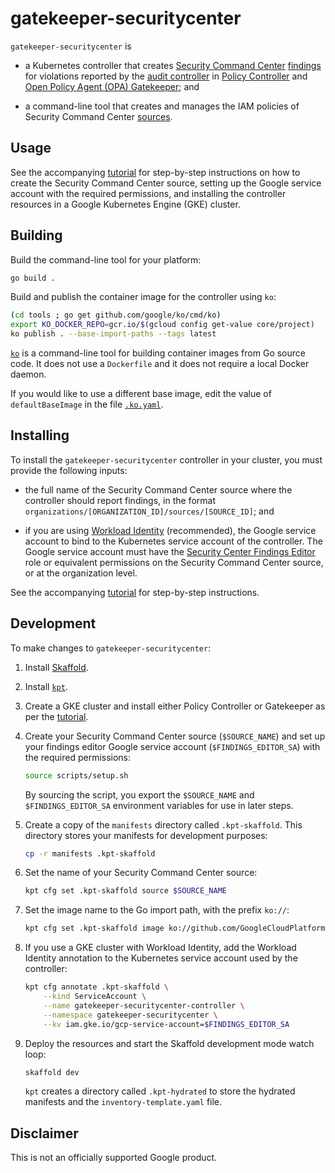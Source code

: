 # gatekeeper-securitycenter

`gatekeeper-securitycenter` is

-   a Kubernetes controller that creates
    [Security Command Center](https://cloud.google.com/security-command-center)
    [findings](https://cloud.google.com/security-command-center/docs/reference/rest/v1/organizations.sources.findings)
    for violations reported by the
    [audit controller](https://cloud.google.com/anthos-config-management/docs/how-to/auditing-constraints)
    in
    [Policy Controller](https://cloud.google.com/anthos-config-management/docs/concepts/policy-controller)
    and
    [Open Policy Agent (OPA) Gatekeeper](https://github.com/open-policy-agent/gatekeeper);
    and

-   a command-line tool that creates and manages the IAM policies of
    Security Command Center
    [sources](https://cloud.google.com/security-command-center/docs/reference/rest/v1/organizations.sources).

## Usage

See the accompanying [tutorial](docs/tutorial.md) for step-by-step
instructions on how to create the Security Command Center source, setting up
the Google service account with the required permissions, and installing the
controller resources in a Google Kubernetes Engine (GKE) cluster.

## Building

Build the command-line tool for your platform:

```bash
go build .
```

Build and publish the container image for the controller using `ko`:

```bash
(cd tools ; go get github.com/google/ko/cmd/ko)
export KO_DOCKER_REPO=gcr.io/$(gcloud config get-value core/project)
ko publish . --base-import-paths --tags latest
```

[`ko`](https://github.com/google/ko) is a command-line tool for building
container images from Go source code. It does not use a `Dockerfile` and it
does not require a local Docker daemon.

If you would like to use a different base image, edit the value of
`defaultBaseImage` in the file [`.ko.yaml`](.ko.yaml).

## Installing

To install the `gatekeeper-securitycenter` controller in your cluster, you
must provide the following inputs:

-   the full name of the Security Command Center source where the controller
    should report findings, in the format
    `organizations/[ORGANIZATION_ID]/sources/[SOURCE_ID]`; and

-   if you are using [Workload Identity](https://cloud.google.com/kubernetes-engine/docs/how-to/workload-identity)
    (recommended), the Google service account to bind to the Kubernetes
    service account of the controller. The Google service account must
    have the [Security Center Findings Editor](https://cloud.google.com/iam/docs/understanding-roles#security-center-roles)
    role or equivalent permissions on the Security Command Center source, or
    at the organization level.

See the accompanying [tutorial](docs/tutorial.md) for step-by-step
instructions.

## Development

To make changes to `gatekeeper-securitycenter`:

1.  Install [Skaffold](https://skaffold.dev/docs/install/).

2.  Install [`kpt`](https://googlecontainertools.github.io/kpt/installation/).

3.  Create a GKE cluster and install either Policy Controller or Gatekeeper as
    per the [tutorial](docs/tutorial.md).

4.  Create your Security Command Center source (`$SOURCE_NAME`) and set up your
    findings editor Google service account (`$FINDINGS_EDITOR_SA`) with the
    required permissions:

    ```bash
    source scripts/setup.sh
    ```

    By sourcing the script, you export the `$SOURCE_NAME` and
    `$FINDINGS_EDITOR_SA` environment variables for use in later steps.

5.  Create a copy of the `manifests` directory called `.kpt-skaffold`. This
    directory stores your manifests for development purposes:

    ```bash
    cp -r manifests .kpt-skaffold
    ```

6.  Set the name of your Security Command Center source:

    ```bash
    kpt cfg set .kpt-skaffold source $SOURCE_NAME
    ```

7.  Set the image name to the Go import path, with the prefix `ko://`:

    ```bash
    kpt cfg set .kpt-skaffold image ko://github.com/GoogleCloudPlatform/gatekeeper-securitycenter
    ```

8.  If you use a GKE cluster with Workload Identity, add the Workload Identity
    annotation to the Kubernetes service account used by the controller:

    ```bash
    kpt cfg annotate .kpt-skaffold \
        --kind ServiceAccount \
        --name gatekeeper-securitycenter-controller \
        --namespace gatekeeper-securitycenter \
        --kv iam.gke.io/gcp-service-account=$FINDINGS_EDITOR_SA
    ```

9.  Deploy the resources and start the Skaffold development mode watch loop:

    ```bash
    skaffold dev
    ```

    `kpt` creates a directory called `.kpt-hydrated` to store the hydrated
    manifests and the `inventory-template.yaml` file.

## Disclaimer

This is not an officially supported Google product.
